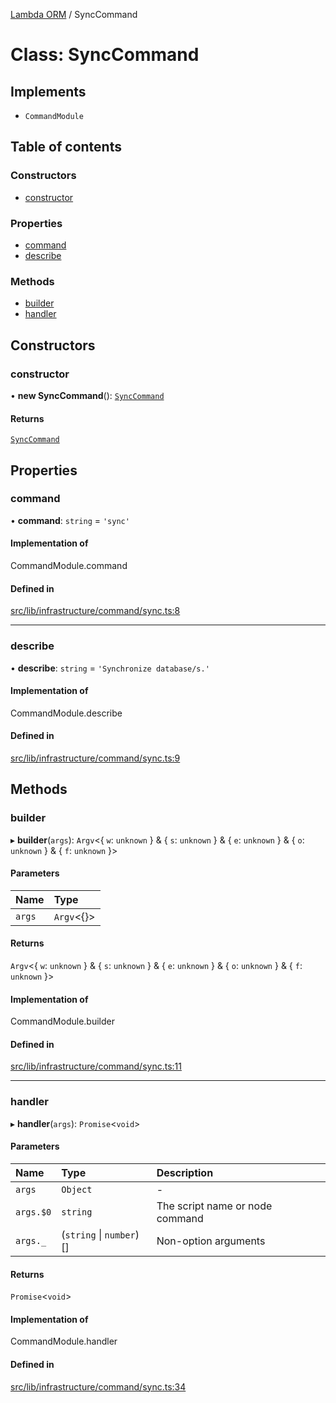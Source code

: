 [Lambda ORM](../README.md) / SyncCommand

# Class: SyncCommand

## Implements

- `CommandModule`

## Table of contents

### Constructors

- [constructor](SyncCommand.md#constructor)

### Properties

- [command](SyncCommand.md#command)
- [describe](SyncCommand.md#describe)

### Methods

- [builder](SyncCommand.md#builder)
- [handler](SyncCommand.md#handler)

## Constructors

### constructor

• **new SyncCommand**(): [`SyncCommand`](SyncCommand.md)

#### Returns

[`SyncCommand`](SyncCommand.md)

## Properties

### command

• **command**: `string` = `'sync'`

#### Implementation of

CommandModule.command

#### Defined in

[src/lib/infrastructure/command/sync.ts:8](https://github.com/FlavioLionelRita/lambdaorm-cli/blob/b1626aa/src/lib/infrastructure/command/sync.ts#L8)

___

### describe

• **describe**: `string` = `'Synchronize database/s.'`

#### Implementation of

CommandModule.describe

#### Defined in

[src/lib/infrastructure/command/sync.ts:9](https://github.com/FlavioLionelRita/lambdaorm-cli/blob/b1626aa/src/lib/infrastructure/command/sync.ts#L9)

## Methods

### builder

▸ **builder**(`args`): `Argv`\<\{ `w`: `unknown`  } & \{ `s`: `unknown`  } & \{ `e`: `unknown`  } & \{ `o`: `unknown`  } & \{ `f`: `unknown`  }\>

#### Parameters

| Name | Type |
| :------ | :------ |
| `args` | `Argv`\<{}\> |

#### Returns

`Argv`\<\{ `w`: `unknown`  } & \{ `s`: `unknown`  } & \{ `e`: `unknown`  } & \{ `o`: `unknown`  } & \{ `f`: `unknown`  }\>

#### Implementation of

CommandModule.builder

#### Defined in

[src/lib/infrastructure/command/sync.ts:11](https://github.com/FlavioLionelRita/lambdaorm-cli/blob/b1626aa/src/lib/infrastructure/command/sync.ts#L11)

___

### handler

▸ **handler**(`args`): `Promise`\<`void`\>

#### Parameters

| Name | Type | Description |
| :------ | :------ | :------ |
| `args` | `Object` | - |
| `args.$0` | `string` | The script name or node command |
| `args._` | (`string` \| `number`)[] | Non-option arguments |

#### Returns

`Promise`\<`void`\>

#### Implementation of

CommandModule.handler

#### Defined in

[src/lib/infrastructure/command/sync.ts:34](https://github.com/FlavioLionelRita/lambdaorm-cli/blob/b1626aa/src/lib/infrastructure/command/sync.ts#L34)
